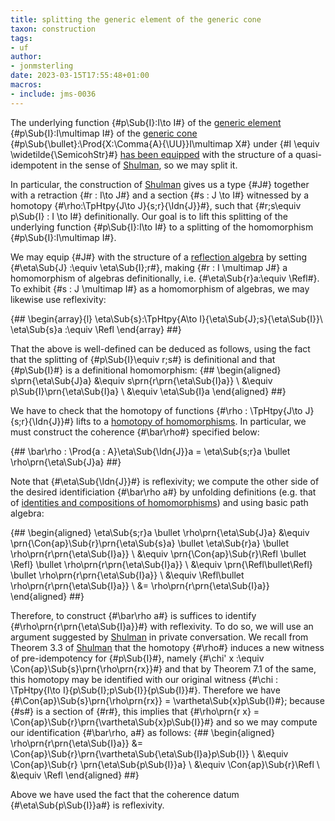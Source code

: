 ```yaml
---
title: splitting the generic element of the generic cone
taxon: construction
tags:
- uf
author:
- jonmsterling
date: 2023-03-15T17:55:48+01:00
macros:
- include: jms-0036
---
```


The underlying function {#p\Sub{I}:I\to I#} of the [generic element](jms-0041) {#p\Sub{I}:I\multimap I#} of the [generic cone](jms-0041) {#p\Sub{\bullet}:\Prod{X:\Comma{A}{\UU}}I\multimap X#} under {#I \equiv \widetilde{\SemicohStr}#} [has been equipped](jms-0042) with the structure of a quasi-idempotent in the sense of [Shulman](shulman-2016), so we may split it.

In particular, the construction of [Shulman](shulman-2016) gives us a type {#J#} together with a retraction {#r : I\to J#} and a section {#s : J \to I#} witnessed by a homotopy {#\rho:\TpHtpy{J\to J}{s;r}{\Idn{J}}#}, such that {#r;s\equiv p\Sub{I} : I \to I#} definitionally. Our goal is to lift this splitting of the underlying function {#p\Sub{I}:I\to I#} to a splitting of the homomorphism {#p\Sub{I}:I\multimap I#}.

We may equip {#J#} with the structure of a [reflection algebra](jms-003O) by setting {#\eta\Sub{J} :\equiv \eta\Sub{I};r#}, making {#r : I \multimap J#} a homomorphism of algebras definitionally, i.e. {#\eta\Sub{r}a:\equiv \Refl#}. To exhibit {#s : J \multimap I#} as a homomorphism of algebras, we may likewise use reflexivity:

{##
  \begin{array}{l}
    \eta\Sub{s}:\TpHtpy{A\to I}{\eta\Sub{J};s}{\eta\Sub{I}}\\
    \eta\Sub{s}a :\equiv \Refl
  \end{array}
##}

That the above is well-defined can be deduced as follows, using the fact that the splitting of {#p\Sub{I}\equiv r;s#} is definitional and that {#p\Sub{I}#} is a definitional homomorphism:
{##
  \begin{aligned}
    s\prn{\eta\Sub{J}a} &\equiv s\prn{r\prn{\eta\Sub{I}a}}
    \\
    &\equiv p\Sub{I}\prn{\eta\Sub{I}a}
    \\
    &\equiv \eta\Sub{I}a
  \end{aligned}
##}


We have to check that the homotopy of functions {#\rho : \TpHtpy{J\to J}{s;r}{\Idn{J}}#} lifts to a [homotopy of homomorphisms](jms-003X). In particular, we must construct the coherence {#\bar\rho#} specified below:

{##
  \bar\rho : \Prod{a : A}\eta\Sub{\Idn{J}}a = \eta\Sub{s;r}a \bullet \rho\prn{\eta\Sub{J}a}
##}

Note that {#\eta\Sub{\Idn{J}}#} is reflexivity; we compute the other side of the desired identificiation {#\bar\rho a#} by unfolding definitions (e.g. that of [identities and compositions of homomorphisms](jms-0043)) and using basic path algebra:

{##
  \begin{aligned}
    \eta\Sub{s;r}a \bullet \rho\prn{\eta\Sub{J}a}
    &\equiv
    \prn{\Con{ap}\Sub{r}\prn{\eta\Sub{s}a} \bullet \eta\Sub{r}a} \bullet \rho\prn{r\prn{\eta\Sub{I}a}}
    \\
    &\equiv
    \prn{\Con{ap}\Sub{r}\Refl \bullet \Refl} \bullet \rho\prn{r\prn{\eta\Sub{I}a}}
    \\
    &\equiv
    \prn{\Refl\bullet\Refl} \bullet \rho\prn{r\prn{\eta\Sub{I}a}}
    \\
    &\equiv
    \Refl\bullet \rho\prn{r\prn{\eta\Sub{I}a}}
    \\
    &=
    \rho\prn{r\prn{\eta\Sub{I}a}}
  \end{aligned}
##}

Therefore, to construct {#\bar\rho a#} is suffices to identify {#\rho\prn{r\prn{\eta\Sub{I}a}}#} with reflexivity. To do so, we will use an argument suggested by [Shulman](mikeshulman) in private conversation. We recall from Theorem 3.3 of [Shulman](shulman-2016) that the homotopy {#\rho#} induces a new witness of pre-idempotency for {#p\Sub{I}#}, namely {#\chi' x :\equiv \Con{ap}\Sub{s}\prn{\rho\prn{rx}}#} and that by Theorem 7.1 of the same, this homotopy may be identified with our original witness {#\chi : \TpHtpy{I\to I}{p\Sub{I};p\Sub{I}}{p\Sub{I}}#}. Therefore we have {#\Con{ap}\Sub{s}\prn{\rho\prn{rx}} = \vartheta\Sub{x}p\Sub{I}#}; because {#s#} is a section of {#r#}, this implies that {#\rho\prn{r x} = \Con{ap}\Sub{r}\prn{\vartheta\Sub{x}p\Sub{I}}#} and so we may compute our identification {#\bar\rho\, a#} as follows:
{##
  \begin{aligned}
    \rho\prn{r\prn{\eta\Sub{I}a}}
    &= \Con{ap}\Sub{r}\prn{\vartheta\Sub{\eta\Sub{I}a}p\Sub{I}}
    \\
    &\equiv \Con{ap}\Sub{r} \prn{\eta\Sub{p\Sub{I}}a}
    \\
    &\equiv \Con{ap}\Sub{r}\Refl
    \\
    &\equiv \Refl
  \end{aligned}
##}

Above we have used the fact that the coherence datum {#\eta\Sub{p\Sub{I}}a#} is reflexivity.
